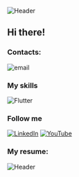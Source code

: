 ![Header](https://github.com/RoRomario360/RoRomario360/blob/main/assets/cover.jpg)

## Hi there!

### Contacts:

![email](https://img.shields.io/badge/-fotoromario@gmail.com-090909?style=for-the-badge&logo=email&logoColor=007BB6)

### My skills

![Flutter](https://github.com/RoRomario360/RoRomario360/blob/main/assets/skills.jpg)

### Follow me

[![LinkedIn](https://img.shields.io/badge/-linkedIn-090909?style=for-the-badge&logo=linkedin&logoColor=007BB6)](https://www.linkedin.com/in/romanmerkulov/)
[![YouTube](https://img.shields.io/badge/-YouTube-090909?style=for-the-badge&logo=YouTube&logoColor=FF0000)](https://www.youtube.com/channel/UCnKj-vGklXnCgjGc3wVbfnA)

### My resume:

![Header](https://drive.google.com/file/d/1ZjtAg5HhX2p4XCOAcU0hfdOzKN7c5mtx/view?usp=sharing)

